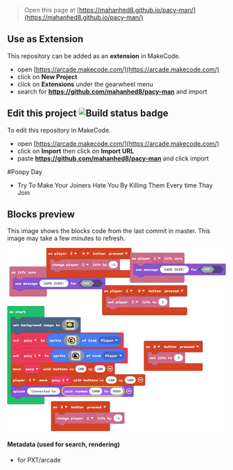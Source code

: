 


> Open this page at [https://mahanhed8.github.io/pacy-man/](https://mahanhed8.github.io/pacy-man/)

## Use as Extension

This repository can be added as an **extension** in MakeCode.

* open [https://arcade.makecode.com/](https://arcade.makecode.com/)
* click on **New Project**
* click on **Extensions** under the gearwheel menu
* search for **https://github.com/mahanhed8/pacy-man** and import

## Edit this project ![Build status badge](https://github.com/mahanhed8/pacy-man/workflows/MakeCode/badge.svg)

To edit this repository in MakeCode.

* open [https://arcade.makecode.com/](https://arcade.makecode.com/)
* click on **Import** then click on **Import URL**
* paste **https://github.com/mahanhed8/pacy-man** and click import

#Poopy Day
- Try To Make Your Joiners Hate You By Killing Them Every time Thay Join

## Blocks preview

This image shows the blocks code from the last commit in master.
This image may take a few minutes to refresh.

![A rendered view of the blocks](https://github.com/mahanhed8/pacy-man/raw/master/.github/makecode/blocks.png)

#### Metadata (used for search, rendering)

* for PXT/arcade
<script src="https://makecode.com/gh-pages-embed.js"></script><script>makeCodeRender("{{ site.makecode.home_url }}", "{{ site.github.owner_name }}/{{ site.github.repository_name }}");</script>
